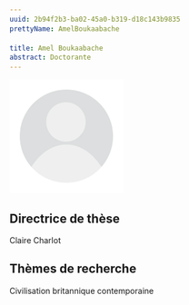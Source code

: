 ```yaml
---
uuid: 2b94f2b3-ba02-45a0-b319-d18c143b9835
prettyName: AmelBoukaabache

title: Amel Boukaabache
abstract: Doctorante
---
```


<img src="./avatar.webp" width="200px" />

## Directrice de thèse

Claire Charlot

## Thèmes de recherche

 Civilisation britannique contemporaine

